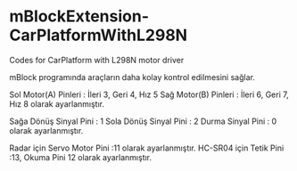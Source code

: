 # mBlockExtension-CarPlatformWithL298N
Codes for CarPlatform with L298N motor driver


mBlock programında araçların daha kolay kontrol edilmesini sağlar.

Sol Motor(A) Pinleri : İleri 3, Geri 4, Hız 5
Sağ Motor(B) Pinleri : İleri 6, Geri 7, Hız 8  olarak ayarlanmıştır.

Sağa Dönüş Sinyal Pini : 1 
Sola Dönüş Sinyal Pini : 2
Durma  Sinyal Pini : 0 olarak ayarlanmıştır.



Radar için Servo Motor Pini :11  olarak ayarlanmıştır.
HC-SR04 için Tetik Pini :13, Okuma Pini 12 olarak ayarlanmıştır.



